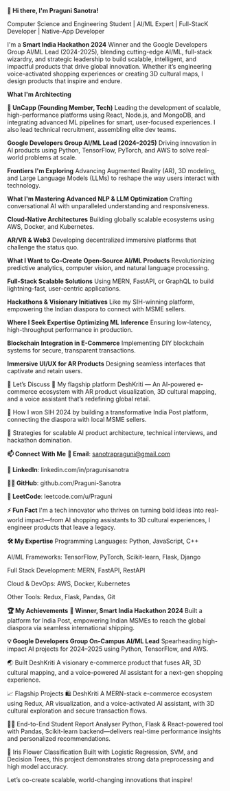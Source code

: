 **👋 Hi there, I'm Praguni Sanotra!**

Computer Science and Engineering Student | AI/ML Expert | Full-StacK Developer | Native-App Developer

I'm a **Smart India Hackathon 2024** Winner and the Google Developers Group AI/ML Lead (2024-2025), blending cutting-edge AI/ML, full-stack wizardry, and strategic leadership to build scalable, intelligent, and impactful products that drive global innovation.
Whether it’s engineering voice-activated shopping experiences or creating 3D cultural maps, I design products that inspire and endure.

**What I'm Architecting**

**🚀 UnCapp (Founding Member, Tech)**
Leading the development of scalable, high-performance platforms using React, Node.js, and MongoDB, and integrating advanced ML pipelines for smart, user-focused experiences. I also lead technical recruitment, assembling elite dev teams.

**Google Developers Group AI/ML Lead (2024–2025)**
Driving innovation in AI products using Python, TensorFlow, PyTorch, and AWS to solve real-world problems at scale.

**Frontiers I'm Exploring**
Advancing Augmented Reality (AR), 3D modeling, and Large Language Models (LLMs) to reshape the way users interact with technology.

**What I'm Mastering**
**Advanced NLP & LLM Optimization**
Crafting conversational AI with unparalleled understanding and responsiveness.

**Cloud-Native Architectures**
Building globally scalable ecosystems using AWS, Docker, and Kubernetes.

**AR/VR & Web3**
Developing decentralized immersive platforms that challenge the status quo.

**What I Want to Co-Create**
**Open-Source AI/ML Products**
Revolutionizing predictive analytics, computer vision, and natural language processing.

**Full-Stack Scalable Solutions**
Using MERN, FastAPI, or GraphQL to build lightning-fast, user-centric applications.

**Hackathons & Visionary Initiatives**
Like my SIH-winning platform, empowering the Indian diaspora to connect with MSME sellers.

**Where I Seek Expertise**
**Optimizing ML Inference**
Ensuring low-latency, high-throughput performance in production.

**Blockchain Integration in E-Commerce**
Implementing DIY blockchain systems for secure, transparent transactions.

**Immersive UI/UX for AR Products**
Designing seamless interfaces that captivate and retain users.

💬 Let’s Discuss
🎯 My flagship platform DeshKriti —
An AI-powered e-commerce ecosystem with AR product visualization, 3D cultural mapping, and a voice assistant that’s redefining global retail.

🥇 How I won SIH 2024 by building a transformative India Post platform, connecting the diaspora with local MSME sellers.

🧱 Strategies for scalable AI product architecture, technical interviews, and hackathon domination.

**📫 Connect With Me**
**📧 Email**: sanotrapraguni@gmail.com

**💼 LinkedIn**: linkedin.com/in/pragunisanotra

**🧑‍💻 GitHub**: github.com/Praguni-Sanotra

**🧠 LeetCode**: leetcode.com/u/Praguni

**⚡ Fun Fact**
I'm a tech innovator who thrives on turning bold ideas into real-world impact—from AI shopping assistants to 3D cultural experiences, I engineer products that leave a legacy.

**🛠️ My Expertise**
Programming Languages: Python, JavaScript, C++

AI/ML Frameworks: TensorFlow, PyTorch, Scikit-learn, Flask, Django

Full Stack Development: MERN, FastAPI, RestAPI

Cloud & DevOps: AWS, Docker, Kubernetes

Other Tools: Redux, Flask, Pandas, Git

**🏆 My Achievements**
**🏅 Winner, Smart India Hackathon 2024**
Built a platform for India Post, empowering Indian MSMEs to reach the global diaspora via seamless international shipping.

**💡 Google Developers Group On-Campus AI/ML Lead**
Spearheading high-impact AI projects for 2024–2025 using Python, TensorFlow, and AWS.

🌏 Built DeshKriti
A visionary e-commerce product that fuses AR, 3D cultural mapping, and a voice-powered AI assistant for a next-gen shopping experience.

📈 Flagship Projects
🛍️ DeshKriti
A MERN-stack e-commerce ecosystem using Redux, AR visualization, and a voice-activated AI assistant, with 3D cultural exploration and secure transaction flows.

🧑‍🎓 End-to-End Student Report Analyser
Python, Flask & React-powered tool with Pandas, Scikit-learn backend—delivers real-time performance insights and personalized recommendations.

🌸 Iris Flower Classification
Built with Logistic Regression, SVM, and Decision Trees, this project demonstrates strong data preprocessing and high model accuracy.

Let’s co-create scalable, world-changing innovations that inspire!
